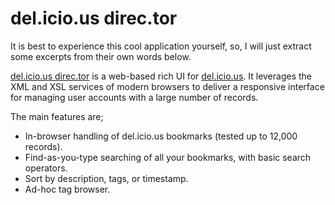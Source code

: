# del.icio.us direc.tor

It is best to experience this cool application yourself, so, I will just extract some excerpts from their own words below. 

[del.icio.us direc.tor](http://johnvey.com/features/deliciousdirector/) is a web-based rich UI for [del.icio.us](http://del.icio.us/). It leverages the XML and XSL services of modern browsers to deliver a responsive interface for managing user accounts with a large number of records.

The main features are;

- In-browser handling of del.icio.us bookmarks (tested up to 12,000 records).
- Find-as-you-type searching of all your bookmarks, with basic search operators.
- Sort by description, tags, or timestamp.
- Ad-hoc tag browser.
